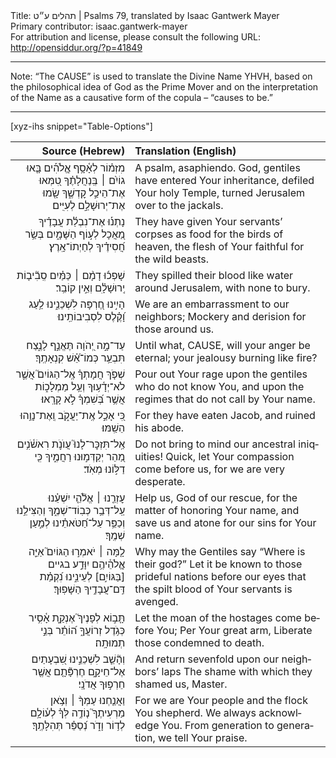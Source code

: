 <html>
<head></head>
<body>
Title: תהלים ע״ט | Psalms 79, translated by Isaac Gantwerk Mayer<br />
Primary contributor: isaac.gantwerk-mayer<br />
For attribution and license, please consult the following URL: <a href="http://opensiddur.org/?p=41849">http://opensiddur.org/?p=41849</a>
<p />
<hr />

Note: “The CAUSE” is used to translate the Divine Name YHVH, based on the philosophical idea of God as the Prime Mover and on the interpretation of the Name as a causative form of the copula – “causes to be.”

<hr />

[xyz-ihs snippet="Table-Options"]<table style="margin-left: auto; margin-right: auto;" class="draggable">
<thead><tr><th id="x" style="text-align: right;">Source (Hebrew)</th><th style="text-align: left;">Translation (English)</th></tr></thead>
<tbody>
<tr><td style="vertical-align:top;">
<div class="liturgy" lang="he" style="text-align: right;">
מִזְמ֗וֹר לְאָ֫סָ֥ף
אֱֽלֹהִ֡ים בָּ֤אוּ גוֹיִ֨ם ׀ בְּֽנַחֲלָתֶ֗ךָ
טִ֭מְּאוּ אֶת־הֵיכַ֣ל קׇדְשֶׁ֑ךָ
שָׂ֖מוּ אֶת־יְרוּשָׁלַ֣͏ִם לְעִיִּֽים׃ 
</div></td>

<td style="vertical-align:top;">
<div class="english" lang="en" style="text-align: left;">
A psalm, asaphiendo. 
God, gentiles have entered Your inheritance,
defiled Your holy Temple,
turned Jerusalem over to the jackals.
</div></td></tr>


<tr><td style="vertical-align:top;">
<div class="liturgy" lang="he" style="text-align: right;">
נָתְנ֡וּ אֶת־נִבְלַ֬ת עֲבָדֶ֗יךָ
מַ֭אֲכָל לְע֣וֹף הַשָּׁמָ֑יִם
בְּשַׂ֥ר חֲ֝סִידֶ֗יךָ לְחַיְתוֹ־אָֽרֶץ׃ 
</div></td>

<td style="vertical-align:top;">
<div class="english" lang="en" style="text-align: left;">
They have given Your servants’ corpses
as food for the birds of heaven,
the flesh of Your faithful for the wild beasts.
</div></td></tr>


<tr><td style="vertical-align:top;">
<div class="liturgy" lang="he" style="text-align: right;">
שָׁפְכ֬וּ דָמָ֨ם ׀ כַּמַּ֗יִם
סְֽבִ֘יב֤וֹת יְֽרוּשָׁלָ֗͏ִם
וְאֵ֣ין קוֹבֵֽר׃ 
</div></td>

<td style="vertical-align:top;">
<div class="english" lang="en" style="text-align: left;">
They spilled their blood like water
around Jerusalem,
with none to bury. 
</div></td></tr>


<tr><td style="vertical-align:top;">
<div class="liturgy" lang="he" style="text-align: right;">
הָיִ֣ינוּ חֶ֭רְפָּה לִשְׁכֵנֵ֑ינוּ
לַ֥עַג וָ֝קֶ֗לֶס לִסְבִיבוֹתֵֽינוּ׃ 
</div></td>

<td style="vertical-align:top;">
<div class="english" lang="en" style="text-align: left;">
We are an embarrassment to our neighbors;
Mockery and derision for those around us.
</div></td></tr>


<tr><td style="vertical-align:top;">
<div class="liturgy" lang="he" style="text-align: right;">
עַד־מָ֣ה יְ֭הֹוָה תֶּאֱנַ֣ף לָנֶ֑צַח
תִּבְעַ֥ר כְּמוֹ־אֵ֗֝שׁ קִנְאָתֶֽךָ׃ 
</div></td>

<td style="vertical-align:top;">
<div class="english" lang="en" style="text-align: left;">
Until what, CAUSE, will your anger be eternal;
your jealousy burning like fire?
</div></td></tr>


<tr><td style="vertical-align:top;">
<div class="liturgy" lang="he" style="text-align: right;">
שְׁפֹ֤ךְ חֲמָתְךָ֗
אֶֽל־הַגּוֹיִם֮ אֲשֶׁ֢ר לֹא־יְדָ֫ע֥וּךָ
וְעַ֥ל מַמְלָכ֑וֹת
אֲשֶׁ֥ר בְּ֝שִׁמְךָ֗ לֹ֣א קָרָֽאוּ׃ 
</div></td>

<td style="vertical-align:top;">
<div class="english" lang="en" style="text-align: left;">
Pour out Your rage
upon the gentiles who do not know You,
and upon the regimes
that do not call by Your name.
</div></td></tr>


<tr><td style="vertical-align:top;">
<div class="liturgy" lang="he" style="text-align: right;">
כִּ֭י אָכַ֣ל אֶֽת־יַעֲקֹ֑ב
וְֽאֶת־נָוֵ֥הוּ הֵשַֽׁמּוּ׃ 
</div></td>

<td style="vertical-align:top;">
<div class="english" lang="en" style="text-align: left;">
For they have eaten Jacob,
and ruined his abode.
</div></td></tr>


<tr><td style="vertical-align:top;">
<div class="liturgy" lang="he" style="text-align: right;">
אַֽל־תִּזְכׇּר־לָנוּ֮ עֲוֺנֹ֢ת רִאשֹׁ֫נִ֥ים
מַ֭הֵר יְקַדְּמ֣וּנוּ רַחֲמֶ֑יךָ
כִּ֖י דַלּ֣וֹנוּ מְאֹֽד׃ 
</div></td>

<td style="vertical-align:top;">
<div class="english" lang="en" style="text-align: left;">
Do not bring to mind our ancestral iniquities!
Quick, let Your compassion come before us,
for we are very desperate.
</div></td></tr>


<tr><td style="vertical-align:top;">
<div class="liturgy" lang="he" style="text-align: right;">
עׇזְרֵ֤נוּ ׀ אֱלֹ֘הֵ֤י יִשְׁעֵ֗נוּ
עַֽל־דְּבַ֥ר כְּבֽוֹד־שְׁמֶ֑ךָ
וְהַצִּילֵ֥נוּ וְכַפֵּ֥ר עַל־חַ֝טֹּאתֵ֗ינוּ
לְמַ֣עַן שְׁמֶֽךָ׃ 
</div></td>

<td style="vertical-align:top;">
<div class="english" lang="en" style="text-align: left;">
Help us, God of our rescue,
for the matter of honoring Your name,
and save us and atone for our sins
for Your name.
</div></td></tr>


<tr><td style="vertical-align:top;">
<div class="liturgy" lang="he" style="text-align: right;">
לָ֤מָּה ׀ יֹאמְר֣וּ הַגּוֹיִם֮ אַיֵּ֢ה אֱֽלֹהֵ֫יהֶ֥ם
יִוָּדַ֣ע בגיים [בַּגּוֹיִ֣ם] לְעֵינֵ֑ינוּ
נִ֝קְמַ֗ת דַּֽם־עֲבָדֶ֥יךָ הַשָּׁפֽוּךְ׃ 
</div></td>

<td style="vertical-align:top;">
<div class="english" lang="en" style="text-align: left;">
Why may the Gentiles say “Where is their god?”
Let it be known to those prideful nations before our eyes
that the spilt blood of Your servants is avenged.
</div></td></tr>


<tr><td style="vertical-align:top;">
<div class="liturgy" lang="he" style="text-align: right;">
תָּ֤ב֣וֹא לְפָנֶיךָ֮ אֶנְקַ֢ת אָ֫סִ֥יר
כְּגֹ֥דֶל זְרוֹעֲךָ֑
ה֝וֹתֵ֗ר בְּנֵ֣י תְמוּתָֽה׃ 
</div></td>

<td style="vertical-align:top;">
<div class="english" lang="en" style="text-align: left;">
Let the moan of the hostages come before You;
Per Your great arm,
Liberate those condemned to death.
</div></td></tr>


<tr><td style="vertical-align:top;">
<div class="liturgy" lang="he" style="text-align: right;">
וְהָ֘שֵׁ֤ב לִשְׁכֵנֵ֣ינוּ שִׁ֭בְעָתַיִם אֶל־חֵיקָ֑ם
חֶרְפָּ֘תָ֤ם אֲשֶׁ֖ר חֵרְפ֣וּךָ אֲדֹנָֽי׃ 
</div></td>

<td style="vertical-align:top;">
<div class="english" lang="en" style="text-align: left;">
And return sevenfold upon our neighbors’ laps
The shame with which they shamed us, Master.
</div></td></tr>


<tr><td style="vertical-align:top;">
<div class="liturgy" lang="he" style="text-align: right;">
וַאֲנַ֤חְנוּ עַמְּךָ֨ ׀ וְצֹ֥אן מַרְעִיתֶךָ֮
נ֤וֹדֶ֥ה לְּךָ֗ לְע֫וֹלָ֥ם
לְד֥וֹר וָדֹ֑ר
נְ֝סַפֵּ֗ר תְּהִלָּתֶֽךָ׃
</div></td>

<td style="vertical-align:top;">
<div class="english" lang="en" style="text-align: left;">
For we are Your people and the flock You shepherd.
We always acknowledge You.
From generation to generation,
we tell Your praise.
</div></td></tr>
</tbody></table>
</body>
</html>